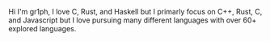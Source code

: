 Hi I'm gr1ph, I love C, Rust, and Haskell but I primarly focus on C++, Rust, C, and Javascript but I love pursuing many different languages with over 60+ explored languages.
